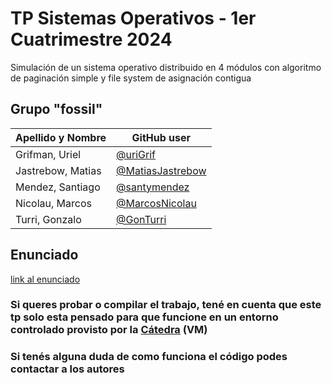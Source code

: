 # TP Sistemas Operativos - 1er Cuatrimestre 2024

Simulación de un sistema operativo distribuido en 4 módulos con algoritmo de paginación simple y file system de asignación contigua

## Grupo "fossil"

| Apellido y Nombre | GitHub user |
|-------------------|-------------|
| Grifman, Uriel | [@uriGrif](https://github.com/uriGrif) |
| Jastrebow, Matias  | [@MatiasJastrebow](https://github.com/MatiasJastrebow) |
| Mendez, Santiago   | [@santymendez](https://github.com/santymendez) |
| Nicolau, Marcos  | [@MarcosNicolau](https://github.com/MarcosNicolau) | 
| Turri, Gonzalo  | [@GonTurri](https://github.com/GonTurri) | 

## Enunciado

[link al enunciado](https://docs.google.com/document/d/1-AqFTroovEMcA1BfC2rriB5jsLE6SUa4mbcAox1rPec/edit)

### Si queres probar o compilar el trabajo, tené en cuenta que este tp solo esta pensado para que funcione en un entorno controlado provisto por la [Cátedra](https://docs.utnso.com.ar/recursos/vms) (VM)
### Si tenés alguna duda de como funciona el código podes contactar a los autores
